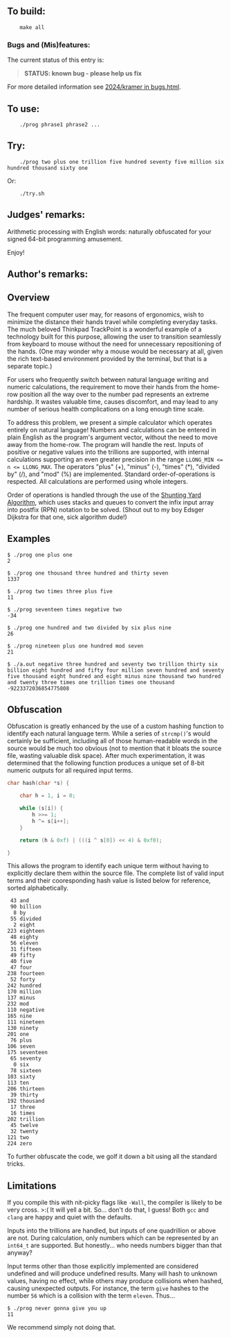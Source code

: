 ## To build:

``` <!---sh-->
    make all
```


### Bugs and (Mis)features:

The current status of this entry is:

> **STATUS: known bug - please help us fix**

For more detailed information see [2024/kramer in bugs.html](../../bugs.html#2024_kramer).


## To use:

``` <!---sh-->
    ./prog phrase1 phrase2 ...
```


## Try:

``` <!---sh-->
    ./prog two plus one trillion five hundred seventy five million six hundred thousand sixty one
```

Or:


``` <!---sh-->
    ./try.sh
```


## Judges' remarks:

Arithmetic processing with English words: naturally obfuscated for your signed 64-bit programming amusement.

Enjoy!


## Author's remarks:


## Overview

The frequent computer user may, for reasons of ergonomics, wish to minimize the distance their hands travel while completing everyday tasks. The much beloved Thinkpad TrackPoint is a wonderful example of a technology built for this purpose, allowing the user to transition seamlessly from keyboard to mouse without the need for unnecessary repositioning of the hands. (One may wonder why a mouse would be necessary at all, given the rich text-based environment provided by the terminal, but that is a separate topic.)

For users who frequently switch between natural language writing and numeric calculations, the requirement to move their hands from the home-row position all the way over to the number pad represents an extreme hardship. It wastes valuable time, causes discomfort, and may lead to any number of serious health complications on a long enough time scale.

To address this problem, we present a simple calculator which operates entirely on natural language! Numbers and calculations can be entered in plain English as the program's argument vector, without the need to move away from the home-row. The program will handle the rest. Inputs of positive or negative values into the trillions are supported, with internal calculations supporting an even greater precision in the range `LLONG_MIN <= n <= LLONG_MAX`. The operators "plus" (+), "minus" (-), "times" (*), "divided by" (/), and "mod" (%) are implemented. Standard order-of-operations is respected. All calculations are performed using whole integers.

Order of operations is handled through the use of the [Shunting Yard Algorithm](https://en.wikipedia.org/wiki/Shunting_yard_algorithm), which uses stacks and queues to convert the infix input array into postfix (RPN) notation to be solved.  (Shout out to my boy Edsger Dijkstra for that one, sick algorithm dude!)


## Examples

```
$ ./prog one plus one
2

$ ./prog one thousand three hundred and thirty seven
1337

$ ./prog two times three plus five
11

$ ./prog seventeen times negative two
-34

$ ./prog one hundred and two divided by six plus nine
26

$ ./prog nineteen plus one hundred mod seven
21

$ ./a.out negative three hundred and seventy two trillion thirty six billion eight hundred and fifty four million seven hundred and seventy five thousand eight hundred and eight minus nine thousand two hundred and twenty three times one trillion times one thousand
-9223372036854775808
```

## Obfuscation

Obfuscation is greatly enhanced by the use of a custom hashing function to identify each natural language term. While a series of `strcmp()`'s would certainly be sufficient, including all of those human-readable words in the source would be much too obvious (not to mention that it bloats the source file, wasting valuable disk space). After much experimentation, it was determined that the following function produces a unique set of 8-bit numeric outputs for all required input terms.

```c
char hash(char *s) {

    char h = 1, i = 0;

    while (s[i]) {
        h >>= 1;
        h ^= s[i++];
    }

    return (h & 0xf) | (((i ^ s[0]) << 4) & 0xf0);

}
```

This allows the program to identify each unique term without having to explicitly declare them within the source file. The complete list of valid input terms and their cooresponding hash value is listed below for reference, sorted alphabetically.

```
 43 and
 90 billion
  8 by
 55 divided
  2 eight
223 eighteen
 48 eighty
 56 eleven
 31 fifteen
 49 fifty
 40 five
 47 four
238 fourteen
 52 forty
242 hundred
170 million
137 minus
232 mod
110 negative
165 nine
111 nineteen
130 ninety
201 one
 76 plus
106 seven
175 seventeen
 65 seventy
  0 six
 78 sixteen
103 sixty
113 ten
206 thirteen
 39 thirty
192 thousand
 17 three
 16 times
202 trillion
 45 twelve
 32 twenty
121 two
224 zero
```

To further obfuscate the code, we golf it down a bit using all the standard tricks.


## Limitations

If you compile this with nit-picky flags like `-Wall`, the compiler is likely to be very cross. >:( It will yell a bit. So... don't do that, I guess! Both `gcc` and `clang` are happy and quiet with the defaults.

Inputs into the trillions are handled, but inputs of one quadrillion or above are not. During calculation, only numbers which can be represented by an `int64_t` are supported.  But honestly... who needs numbers bigger than that anyway?

Input terms other than those explicitly implemented are considered undefined and will produce undefined results. Many will hash to unknown values, having no effect, while others may produce collisions when hashed, causing unexpected outputs. For instance, the term `give` hashes to the number `56` which is a collision with the term `eleven`.  Thus...

```
$ ./prog never gonna give you up
11
```

We recommend simply not doing that.


<!--

    Copyright © 1984-2025 by Landon Curt Noll and Leonid A. Broukhis.  All Rights Reserved.

    You are free to share and adapt this file under the terms of this license:

        Creative Commons Attribution-ShareAlike 4.0 International (CC BY-SA 4.0)

    For more information, see:

        https://creativecommons.org/licenses/by-sa/4.0/

-->
